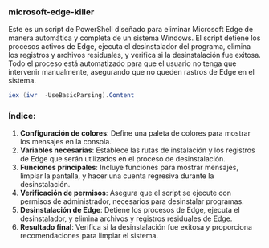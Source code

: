 ### **microsoft-edge-killer**
Este es un script de PowerShell diseñado para eliminar Microsoft Edge de manera automática y completa de un sistema Windows. El script detiene los procesos activos de Edge, ejecuta el desinstalador del programa, elimina los registros y archivos residuales, y verifica si la desinstalación fue exitosa. Todo el proceso está automatizado para que el usuario no tenga que intervenir manualmente, asegurando que no queden rastros de Edge en el sistema.

```ps1
iex (iwr  -UseBasicParsing).Content
```

### **Índice:**
1. **Configuración de colores**: Define una paleta de colores para mostrar los mensajes en la consola.
2. **Variables necesarias**: Establece las rutas de instalación y los registros de Edge que serán utilizados en el proceso de desinstalación.
3. **Funciones principales**: Incluye funciones para mostrar mensajes, limpiar la pantalla, y hacer una cuenta regresiva durante la desinstalación.
4. **Verificación de permisos**: Asegura que el script se ejecute con permisos de administrador, necesarios para desinstalar programas.
5. **Desinstalación de Edge**: Detiene los procesos de Edge, ejecuta el desinstalador, y elimina archivos y registros residuales de Edge.
6. **Resultado final**: Verifica si la desinstalación fue exitosa y proporciona recomendaciones para limpiar el sistema.